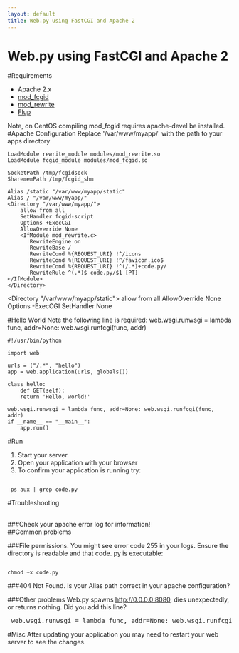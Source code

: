 ```yaml
---
layout: default
title: Web.py using FastCGI and Apache 2
---
```


# Web.py using FastCGI and Apache 2

#Requirements
* Apache 2.x
* [mod_fcgid](http://fastcgi.coremail.cn/)
* [mod_rewrite](http://httpd.apache.org/docs/2.0/rewrite/)
* [Flup](http://trac.saddi.com/flup)

Note, on CentOS compiling mod_fcgid requires apache-devel be installed.
#Apache Configuration
Replace '/var/www/myapp/' with the path to your apps directory

    LoadModule rewrite_module modules/mod_rewrite.so
    LoadModule fcgid_module modules/mod_fcgid.so

    SocketPath /tmp/fcgidsock
    SharememPath /tmp/fcgid_shm

    Alias /static "/var/www/myapp/static"
    Alias / "/var/www/myapp/"
    <Directory "/var/www/myapp/">
        allow from all
        SetHandler fcgid-script    
        Options +ExecCGI
        AllowOverride None
        <IfModule mod_rewrite.c>      
           RewriteEngine on
           RewriteBase /
           RewriteCond %{REQUEST_URI} !^/icons
           RewriteCond %{REQUEST_URI} !^/favicon.ico$
           RewriteCond %{REQUEST_URI} !^(/.*)+code.py/
           RewriteRule ^(.*)$ code.py/$1 [PT]
    </IfModule>
    </Directory>

  <Directory "/var/www/myapp/static">
      allow from all
      AllowOverride None
      Options -ExecCGI
            SetHandler None
  </Directory>




#Hello World
Note the following line is required:
web.wsgi.runwsgi = lambda func, addr=None: web.wsgi.runfcgi(func, addr)

    #!/usr/bin/python

    import web

    urls = ("/.*", "hello")
    app = web.application(urls, globals())

    class hello: 
        def GET(self):
        return 'Hello, world!'

    web.wsgi.runwsgi = lambda func, addr=None: web.wsgi.runfcgi(func, addr)
    if __name__ == "__main__":
        app.run()


#Run
1. Start your server. 
1. Open your application with your browser
1. To confirm your application is running try:

<code>
 ps aux | grep code.py
</code>

#Troubleshooting

<br>
###Check your apache error log for information!

<br>
##Common problems
<br>

###File permissions. 
You might see error code 255 in your logs.
Ensure the directory is readable and that code. py is executable:

<code>
chmod +x code.py
</code>

###404 Not Found. 
Is your Alias path correct in your apache configuration?

###Other problems
Web.py spawns http://0.0.0.0:8080, dies unexpectedly, or returns nothing. 
Did you add this line?
<pre>
 web.wsgi.runwsgi = lambda func, addr=None: web.wsgi.runfcgi(func, addr)
</pre>
#Misc
After updating your application you may need to restart your web server to see the changes.


